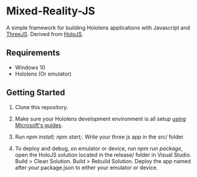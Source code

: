 # Mixed-Reality-JS
A simple framework for building Hololens applications with Javascript and [ThreeJS](https://github.com/mrdoob/three.js/). Derived from [HoloJS](https://github.com/Microsoft/HoloJS).

## Requirements
* Windows 10
* Hololens (Or emulator)

## Getting Started

1. Clone this repository.

2. Make sure your Hololens development environment is all setup [using Microsoft's guides](https://developer.microsoft.com/en-us/windows/holographic/getting_started).

3. Run *npm install; npm start;*. Write your three js app in the src/ folder.

4. To deploy and debug, on emulator or device, run *npm run package*, open the HoloJS solution located in the release/ folder in Visual Studio. Build > Clean Solution. Build > Rebuild Solution. Deploy the app named after your package.json to either your emulator or device.
